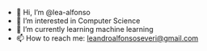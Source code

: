 - 👋 Hi, I’m @lea-alfonso
- 👀 I’m interested in Computer Science
- 🌱 I’m currently learning machine learning
- 📫 How to reach me: leandroalfonsoseveri@gmail.com

